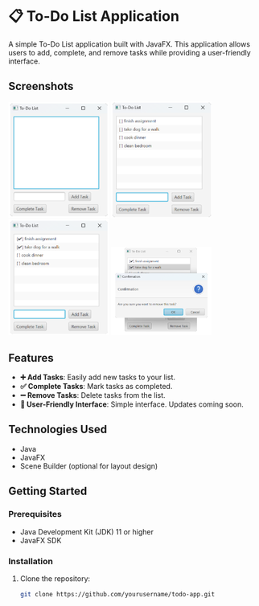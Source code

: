 # 📋 To-Do List Application

A simple To-Do List application built with JavaFX. This application allows users to add, complete, and remove tasks while providing a user-friendly interface.

## Screenshots


<img src="images/Untitled.png" alt="Main Page Without Tasks" width="200"/> <img src="images/Untitled1.png" alt="Main Page With Added Tasks" width="200"/> <img src="images/Untitled2.png" alt="Completed Tasks" width="200"/> <img src="images/Untitled3.png" alt="Remove Task Prompt" width="200"/>

## Features

- **➕ Add Tasks**: Easily add new tasks to your list.
- **✅ Complete Tasks**: Mark tasks as completed.
- **➖ Remove Tasks**: Delete tasks from the list.
- **📱 User-Friendly Interface**: Simple interface. Updates coming soon.

## Technologies Used

- Java
- JavaFX
- Scene Builder (optional for layout design)

## Getting Started

### Prerequisites

- Java Development Kit (JDK) 11 or higher
- JavaFX SDK

### Installation

1. Clone the repository:

   ```bash
   git clone https://github.com/yourusername/todo-app.git
   ```
